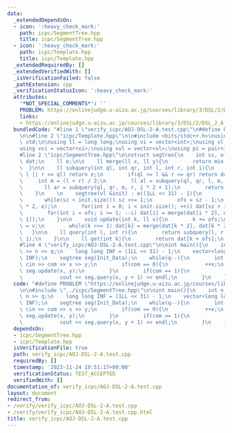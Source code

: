 ```yaml
---
data:
  _extendedDependsOn:
  - icon: ':heavy_check_mark:'
    path: icpc/SegmentTree.hpp
    title: icpc/SegmentTree.hpp
  - icon: ':heavy_check_mark:'
    path: icpc/Template.hpp
    title: icpc/Template.hpp
  _extendedRequiredBy: []
  _extendedVerifiedWith: []
  _isVerificationFailed: false
  _pathExtension: cpp
  _verificationStatusIcon: ':heavy_check_mark:'
  attributes:
    '*NOT_SPECIAL_COMMENTS*': ''
    PROBLEM: https://onlinejudge.u-aizu.ac.jp/courses/library/3/DSL/2/DSL_2_A
    links:
    - https://onlinejudge.u-aizu.ac.jp/courses/library/3/DSL/2/DSL_2_A
  bundledCode: "#line 1 \"verify_icpc/AOJ-DSL-2-A.test.cpp\"\n#define PROBLEM \"https://onlinejudge.u-aizu.ac.jp/courses/library/3/DSL/2/DSL_2_A\"\
    \n\n#line 2 \"icpc/Template.hpp\"\n\n#include <bits/stdc++.h>\nusing namespace\
    \ std;\n\nusing ll = long long;\nusing vi = vector<int>;\nusing vl = vector<ll>;\n\
    using vvi = vector<vi>;\nusing vvl = vector<vl>;\nusing pi = pair<int, int>;\n\
    #line 2 \"icpc/SegmentTree.hpp\"\n\nstruct segtree{\n    int sz, ofs;\n    vl\
    \ dat;\n    ll e;\n\n    ll merge(ll x, ll y){\n        return min(x, y);\n  \
    \  }\n\n    ll subquery(int ql, int qr, int l, int r, int i){\n        if(qr <=\
    \ l || r <= ql) return e;\n        if(ql <= l && r <= qr) return dat[i];\n   \
    \     int m = (l + r) / 2;\n        ll al = subquery(ql, qr, l, m, i * 2);\n \
    \       ll ar = subquery(ql, qr, m, r, i * 2 + 1);\n        return merge(al, ar);\n\
    \    }\n    \n    segtree(vl &init) : e((1LL << 31) - 1){\n        sz = 1;\n \
    \       while(sz < init.size()) sz <<= 1;\n        ofs = sz - 1;\n        dat.resize(sz\
    \ * 2, e);\n        for(int i = 0; i < init.size(); ++i) dat[sz + i] = init[i];\n\
    \        for(int i = ofs; i >= 1; --i) dat[i] = merge(dat[i * 2], dat[i * 2 +\
    \ 1]);\n    }\n\n    void update(int k, ll v){\n        k += ofs;\n        dat[k]\
    \ = v;\n        while(k >>= 1) dat[k] = merge(dat[k * 2], dat[k * 2 + 1]);\n \
    \   }\n\n    ll query(int l, int r){\n        return subquery(l, r, 1, sz + 1,\
    \ 1);\n    }\n\n    ll get(int k){\n        return dat[k + ofs];\n    }\n};\n\
    #line 4 \"verify_icpc/AOJ-DSL-2-A.test.cpp\"\n\nint main(){\n    int n, q; cin\
    \ >> n >> q;\n    long long INF = (1LL << 31) - 1;\n    vector<long long> Init_Data(n,\
    \ INF);\n    segtree seg(Init_Data);\n    while(q--){\n        int com, x, y;\
    \ cin >> com >> x >> y;\n        if(com == 0){\n            ++x;\n           \
    \ seg.update(x, y);\n        }\n        if(com == 1){\n            ++x, ++y;\n\
    \            cout << seg.query(x, y + 1) << endl;\n        }\n    }\n}\n"
  code: "#define PROBLEM \"https://onlinejudge.u-aizu.ac.jp/courses/library/3/DSL/2/DSL_2_A\"\
    \n\n#include \"../icpc/SegmentTree.hpp\"\n\nint main(){\n    int n, q; cin >>\
    \ n >> q;\n    long long INF = (1LL << 31) - 1;\n    vector<long long> Init_Data(n,\
    \ INF);\n    segtree seg(Init_Data);\n    while(q--){\n        int com, x, y;\
    \ cin >> com >> x >> y;\n        if(com == 0){\n            ++x;\n           \
    \ seg.update(x, y);\n        }\n        if(com == 1){\n            ++x, ++y;\n\
    \            cout << seg.query(x, y + 1) << endl;\n        }\n    }\n}"
  dependsOn:
  - icpc/SegmentTree.hpp
  - icpc/Template.hpp
  isVerificationFile: true
  path: verify_icpc/AOJ-DSL-2-A.test.cpp
  requiredBy: []
  timestamp: '2023-11-24 19:51:17+09:00'
  verificationStatus: TEST_ACCEPTED
  verifiedWith: []
documentation_of: verify_icpc/AOJ-DSL-2-A.test.cpp
layout: document
redirect_from:
- /verify/verify_icpc/AOJ-DSL-2-A.test.cpp
- /verify/verify_icpc/AOJ-DSL-2-A.test.cpp.html
title: verify_icpc/AOJ-DSL-2-A.test.cpp
---
```

